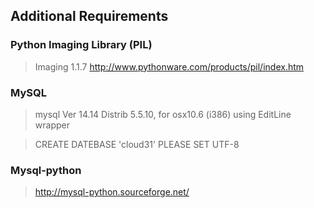 ## Additional Requirements

### Python Imaging Library (PIL)
> Imaging 1.1.7
> http://www.pythonware.com/products/pil/index.htm

### MySQL
> mysql  Ver 14.14 Distrib 5.5.10, for osx10.6 (i386) using  EditLine wrapper

> CREATE DATEBASE 'cloud31'
> PLEASE SET UTF-8 


### Mysql-python
> http://mysql-python.sourceforge.net/